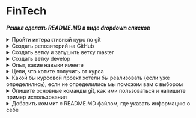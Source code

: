 # FinTech
***Решил сделать README.MD в виде dropdown списков***

<details> <summary>Пройти интерактивный курс по git</summary>

Пруфы прохождения интерактивного курса по [git](https://learngitbranching.js.org/?locale=ru_RU):
![](learngitbranching1.png)
![](learngitbranching2.png)
</details>

<details> <summary>Создать репозиторий на GitHub</summary> 

На GitHub был создан пустой репозиторий под названием [fintech](https://github.com/TblPK/fintech/)
</details>

<details> <summary>Создать ветку и запушить ветку master</summary>

С помощью следующих команд была создана и запушена ветка master на удаленный репозиторий (он же GitHub):
```
git init
git commit --allow-empty -m "--allow-empty"
git remote add origin https://github.com/TblPK/fintech.git
git push -u origin master
```
</details>

<details> <summary>Создать ветку develop</summary>

Чтобы создать ветку и сразу переключиться на неё, можно выполнить команду: `git checkout -b develop`
</details>

<details> <summary>Опыт, какие навыки имеете</summary>

У меня нет огромного опыта разработки. В основном я занимался созданием мелких приложений для изучения различных языков программирования (Java, C++, Python, Kotlin, ~~MatLab~~). 

Из более-менее серьезных проектов:
- Курсовая работа: реализация функциональности сохранения отрисовываемых на сцене объектов в приложении на Android с использованием Java. (репозиторий приватный)
- Делал для себя: реализация простого клиент-серверного приложения на чистой Java [GitHub](https://github.com/TblPK/client-server-application).

Kotlin был выбран для изучения алгоритмов и структур данных, ну и для решения задач на LeetCode.
</details>

<details> <summary>Цели, что хотите получить от курса</summary>

Как уже было написано в анкете: надеюсь, что обучение позволит мне получить фундаментальные знания и навыки, необходимые для успешной карьеры в области разработки программного обеспечения. Будучи оснащенным этими навыками, я смогу выполнять сложные задачи, создавать инновационные проекты и продвигаться в своей профессиональной сфере.
</details>

<details> <summary>Какой бы курсовой проект хотели бы реализовать (если уже определились), если не определились мы поможем вам с выбором</summary>

Пока еще не определился с курсовым проектом :)
</details>

<details> <summary>Опишите основные команды git, как ими пользоваться и напишите пример использования</summary>

Образно команды git можно разделить на следующие типы:

<u>1. Команды управления репозиторием</u>:
- `git init`: инициализирует новый репозиторий Git в текущем каталоге.
- `git clone`: клонирует существующий репозиторий Git на локальную машину.
- `git remote`: управляет удаленными репозиториями, связанными с локальным.
- `git config`: устанавливает или просматривает конфигурационные параметры.

<u>2. Команды управления изменениями</u>:
- `git add`: индексирует изменения для коммита.
- `git commit`: создает новый коммит с индексированными изменениями.
- `git reset`: позволяет отменить изменения в репозитории.
- `git revert`: создает новый коммит, который отменяет изменения.

<u>3. Команды управления ветками</u>:
- `git branch`: отображает, создает или удаляет ветки.
- `git checkout`: переключается между ветками или восстанавливает файлы.
- `git merge`: сливает изменения из одной ветки в другую.
- `git rebase`: перебазирует текущую ветку на другую ветку.

<u>4. Команды управления удаленными репозиториями</u>:
- `git push`: отправляет локальные коммиты на удаленный репозиторий.
- `git pull`: получает изменения с удаленного репозитория со слиянием.
- `git fetch`: получает изменения с удаленного репозитория без слияния.

<u>5. Команды просмотра истории и состояния</u>:
- `git log`: отображает историю коммитов.
- `git status`: показывает текущее состояние репозитория.
- `git diff`: показывает различия между коммитами, ветками или файлами.
- `git show`: показывает информацию о коммите, внесенные в него.

Пример использования:
+ init: проинициализируем локальный репозиторий.
	- `git init`
+ clone: скопируем наш удаленный репозиторий.
	- `git clone https://github.com/TblPK/fintech`
+ add: проиндексируем файл.
	- `git add README.MD`
+ commit: закоммитим индексированные файлы.
	- `git commit -m "add README.MD"`
+ push: запушим изменения из локальной ветки main в удаленную ветку main.
	- `git push origin main`
+ pull: сольем изменения из удаленной ветки main в локальную ветки main. 
	- `git pull origin main`
</details>

<details> <summary>Добавить коммит с README.MD файлом, где указать информацию о себе</summary>

Мы уже находимся в ветке develop. Теперь проиндексируем файл README.MD и закоммитим.
```
git add README.MD
git commit -m "add README.MD"
```
</details>

